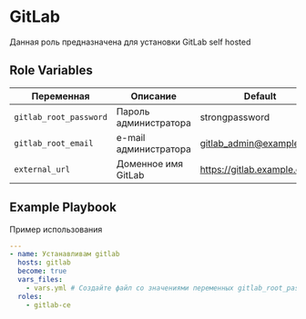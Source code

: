GitLab
=========

Данная роль предназначена для установки GitLab self hosted


Role Variables
--------------

| Переменная             | Описание               | Default
|------------------------|------------------------|------------------------------
| `gitlab_root_password` | Пароль администратора  | strongpassword              |
| `gitlab_root_email`    | e-mail администратора  | gitlab_admin@example.com    |
| `external_url`         | Доменное имя GitLab    | https://gitlab.example.com  |


Example Playbook
----------------

Пример использования

```yml
---
- name: Устанавливам gitlab
  hosts: gitlab
  become: true
  vars_files:
    - vars.yml # Создайте файл со значениями переменных gitlab_root_password, gitlab_root_email и external_url
  roles:
    - gitlab-ce
```



